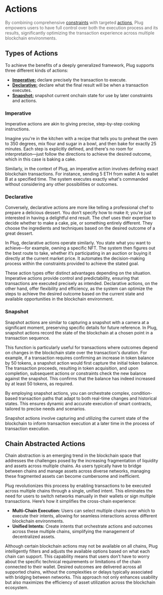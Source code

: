 # Actions

<span style="color: rgba(0,0,0,0.6)">By combining comprehensive [constraints](/concepts/constraints) with targeted [actions](/concepts/actions), Plug empowers users to have full control over both the execution process and its results, significantly optimizing the transaction experience across multiple blockchain environments.</span>

## Types of Actions

To achieve the benefits of a deeply generalized framework, Plug supports three different kinds of actions:

- [**Imperative:**](#imperative) declare precisely the transaction to execute.
- [**Declarative:**](#declarative) declare what the final result will be when a transaction executes.
- [**Snapshot:**](#snapshot) snapshot current onchain state for use by later constraints and actions.

### Imperative

Imperative actions are akin to giving precise, step-by-step cooking instructions.

Imagine you're in the kitchen with a recipe that tells you to preheat the oven to 350 degrees, mix flour and sugar in a bowl, and then bake for exactly 25 minutes. Each step is explicitly defined, and there's no room for interpretation—just follow the directions to achieve the desired outcome, which in this case is baking a cake.

Similarly, in the context of Plug, an imperative action involves defining exact blockchain transactions. For instance, sending 5 ETH from wallet A to wallet B at a specified time. The system executes exactly what's commanded without considering any other possibilities or outcomes.

### Declarative

Conversely, declarative actions are more like telling a professional chef to prepare a delicious dessert. You don’t specify how to make it; you’re just interested in having a delightful end result. The chef uses their expertise to decide whether to make a cake, pie, or something entirely different. They choose the ingredients and techniques based on the desired outcome of a great dessert.

In Plug, declarative actions operate similarly. You state what you want to achieve—for example, owning a specific NFT. The system then figures out the best route to take, whether it’s participating in an auction or buying it directly at the current market price. It automates the decision-making process within the constraints provided to achieve the stated goal.

These action types offer distinct advantages depending on the situation. Imperative actions provide control and predictability, ensuring that transactions are executed precisely as intended. Declarative actions, on the other hand, offer flexibility and efficiency, as the system can optimize the steps to achieve the desired outcome based on the current state and available opportunities in the blockchain environment.

### Snapshot

Snapshot actions are similar to capturing a snapshot with a camera at a significant moment, preserving specific details for future reference. In Plug, snapshot actions record the state of the blockchain at a chosen point in a transaction sequence.

This function is particularly useful for transactions where outcomes depend on changes in the blockchain state over the transaction's duration. For example, if a transaction requires confirming an increase in token balance by 50 tokens, a snapshot action would first capture the initial token balance. The transaction proceeds, resulting in token acquisition, and upon completion, subsequent actions or constraints check the new balance against the snapshot. This confirms that the balance has indeed increased by at least 50 tokens, as required.

By employing snapshot actions, you can orchestrate complex, condition-based transaction paths that adapt to both real-time changes and historical states. This ensures dynamic and accurate execution of smart contracts, tailored to precise needs and scenarios.

Snapshot actions involve capturing and utilizing the current state of the blockchain to inform transaction execution at a later time in the process of transaction execution.

## Chain Abstracted Actions

Chain abstraction is an emerging trend in the blockchain space that addresses the challenges posed by the increasing fragmentation of liquidity and assets across multiple chains. As users typically have to bridge between chains and manage assets across diverse networks, managing these fragmented assets can become cumbersome and inefficient.

Plug revolutionizes this process by enabling transactions to be executed across multiple chains through a single, unified intent. This eliminates the need for users to switch networks manually in their wallets or sign multiple transactions. Here’s how it simplifies the cross-chain experience:

- **Multi-Chain Execution:** Users can select multiple chains over which to execute their intents, allowing for seamless interactions across different blockchain environments.
- **Unified Intents:** Create intents that orchestrate actions and outcomes across these multiple chains, simplifying the management of decentralized assets.

Although certain blockchain actions may not be available on all chains, Plug intelligently filters and adjusts the available options based on what each chain can support. This capability means that users don’t have to worry about the specific technical requirements or limitations of the chain connected to their wallet. Desired outcomes are delivered across all supported chains, without the complexities or delays typically associated with bridging between networks. This approach not only enhances usability but also maximizes the efficiency of asset utilization across the blockchain ecosystem.
